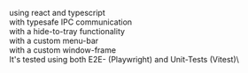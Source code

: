 using react and typescript\
with typesafe IPC communication\
with a hide-to-tray functionality\
with a custom menu-bar\
with a custom window-frame\
It's tested using both E2E- (Playwright) and Unit-Tests (Vitest)\